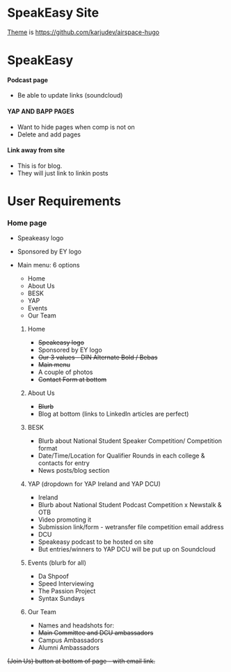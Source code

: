 # SpeakEasy Site

[Theme](https://github.com/karjudev/airspace-hugo) is https://github.com/karjudev/airspace-hugo



# SpeakEasy

#### Podcast page
   * Be able to update links (soundcloud)

#### YAP AND BAPP PAGES
   * Want to hide pages when comp is not on
   * Delete and add pages

#### Link away from site
   * This is for blog.
   * They will just link to linkin posts


# User Requirements

### Home page

* Speakeasy logo
* Sponsored by EY logo
* Main menu: 6 options

    - Home
    - About Us
    - BESK
    - YAP
    - Events 
    - Our Team

    1. Home

        - ~~Speakeasy logo~~
        - Sponsored by EY logo
        - ~~Our 3 values - DIN Alternate Bold / Bebas~~
        - ~~Main menu~~
        - A couple of photos
        - ~~Contact Form at bottom~~

    2. About Us

        - ~~Blurb~~
        - Blog at bottom (links to LinkedIn articles are perfect)

    3. BESK

        - Blurb about National Student Speaker Competition/ Competition format
        - Date/Time/Location for Qualifier Rounds in each college & contacts for entry
        - News posts/blog section

    4. YAP (dropdown for YAP Ireland and YAP DCU)

        - Ireland
        - Blurb about National Student Podcast Competition x Newstalk & OTB
        - Video promoting it 
        - Submission link/form - wetransfer file competition email address
        - DCU
        - Speakeasy podcast to be hosted on site
        - But entries/winners to YAP DCU will be put up on Soundcloud

    5. Events (blurb for all)

        - Da Shpoof 
        - Speed Interviewing
        - The Passion Project
        - Syntax Sundays

    6. Our Team

        - Names and headshots for:
        - ~~Main Committee and DCU ambassadors~~
        - Campus Ambassadors
        - Alumni Ambassadors

~~(Join Us) button at bottom of page - with email link.~~

